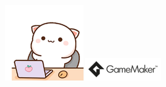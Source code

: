 <!-- gatinho --> 
<img src="/gif1.gif" height="200">
<!-- linguagens -->
<!--
<h3>avançado</h3>
-->
  <!-- gml -->
  <img  src="/GameMaker_Logo_BlackTransparent.png" height="60">
<!--
<h4>intermediário</h4>
  <img  src="https://cdn.jsdelivr.net/gh/devicons/devicon/icons/java/java-plain-wordmark.svg" width="50" height="50" />
<h4>básico</h4>
  <img src="https://cdn.jsdelivr.net/gh/devicons/devicon/icons/php/php-plain.svg" width="50" height="50" />
<h4>iniciante</h4>
  <img align="left" src="https://cdn.jsdelivr.net/gh/devicons/devicon/icons/javascript/javascript-plain.svg" width="50" height="50" />
  <img src="https://cdn.jsdelivr.net/gh/devicons/devicon/icons/dart/dart-plain-wordmark.svg" width="50" height="50" />
-->
<!--
<img src="https://cdn.jsdelivr.net/gh/devicons/devicon/icons/canva/canva-original.svg" width="30" height="30" />
<img align="left" src="https://cdn.jsdelivr.net/gh/devicons/devicon/icons/vscode/vscode-plain.svg" width="30" height="30" /> 
<img align="left" src="https://cdn.jsdelivr.net/gh/devicons/devicon/icons/html5/html5-plain.svg" width="30" height="30" />
<img align="left" src="https://cdn.jsdelivr.net/gh/devicons/devicon/icons/css3/css3-plain.svg" width="30" height="30" />
<img align="left" src="https://cdn.jsdelivr.net/gh/devicons/devicon/icons/mysql/mysql-plain.svg" width="30" height="30" />
<img align="left" src="https://cdn.jsdelivr.net/gh/devicons/devicon/icons/ubuntu/ubuntu-plain.svg" width="30" height="30" />
<img align="left" src="https://cdn.jsdelivr.net/gh/devicons/devicon/icons/nodejs/nodejs-plain.svg" width="30" height="30" />
<img align="left" src="https://cdn.jsdelivr.net/gh/devicons/devicon/icons/laravel/laravel-plain.svg" width="30" height="30" />
<img align="left" src="https://cdn.jsdelivr.net/gh/devicons/devicon/icons/postgresql/postgresql-plain.svg" width="30" height="30" />
<img align="left" src="https://cdn.jsdelivr.net/gh/devicons/devicon/icons/flutter/flutter-plain.svg" width="30" height="30" />
<img align="left" src="https://cdn.jsdelivr.net/gh/devicons/devicon/icons/docker/docker-plain.svg" width="30" height="30" />
<img align="left" src="https://cdn.jsdelivr.net/gh/devicons/devicon/icons/github/github-original.svg" width="30" height="30" />
<img align="left" src="https://cdn.jsdelivr.net/gh/devicons/devicon/icons/git/git-plain.svg" width="30" height="30" />
-->
